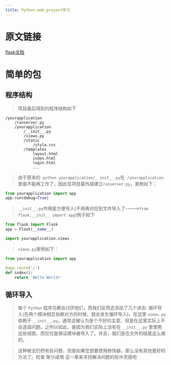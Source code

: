 ```yaml
---
title: Python-web_project学习
---
```

# 原文链接
[flask文档](http://docs.jinkan.org/docs/flask/patterns/packages.html)
# 简单的包
## 程序结构
> 项目最后得到的程序结构如下
``` shell
/yourapplication
    /runserver.py
    /yourapplication
        /__init__.py
        /views.py
        /static
            /style.css
        /templates
            layout.html
            index.html
            login.html
            ...
```
> 由于原来的` python yourapplication/__init__.py`在` /yourapplication`里面不能再工作了，因此在项目最外层建立`runserver.py`，案例如下：
``` python
from yourapplication import app
app.run(debug=True)
```
>  `__init__.py`作用是方便导入(不用再对应到文件导入了---->`from flask.__init__ import app`)例子如下
``` python
from flask import Flask
app = Flask(__name__)

import yourapplication.views
```
> ` views.py `案例如下：
``` python
from yourapplication import app

@app.route('/')
def index():
    return 'Hello World!'
```
## 循环导入
> 每个 `Python` 程序员都会讨厌他们，而我们反而还添加了几个进去: 循环导入(在两个模块相互依赖对方的时候，就会发生循环导入)。在这里 `views.py` 依赖于 `__init__.py`。通常这被认为是个不好的主意，但是在这里实际上不会造成问题。之所以如此，是因为我们实际上没有在 `__init__.py` 里使用这些视图，而仅仅是保证模块被导入了。并且，我们是在文件的结尾这么做的。

> 这种做法仍然有些问题，但是如果您想要使用修饰器，那么没有其他更好的方法了。检查 聚沙成塔 这一章来寻找解决问题的些许灵感吧
